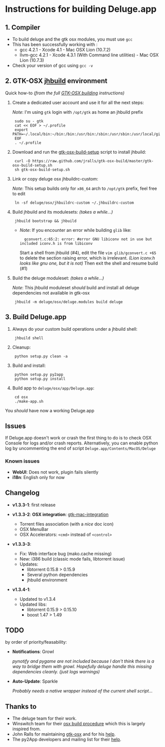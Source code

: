 # Instructions for building Deluge.app

## 1. Compiler

- To build deluge and the gtk osx modules, you must use `gcc`
- This has been successfully working with :
    - gcc 4.2.1 - Xcode 4.1 - Mac OSX Lion (10.7.2)
    - llvm-gcc 4.2.1 - Xcode 4.3.1 (With Command line utilities) - Mac OSX Lion (10.7.3)
- Check your version of gcc using `gcc -v`

## 2. GTK-OSX [jhbuild][1] environment

Quick how-to *(from the full [GTK-OSX building][2] instructions)*

1. Create a dedicated user account and use it for all the next steps:

    *Note*: I'm using `gtk` login with `/opt/gtk` as home an jhbuild prefix

        sudo su - gtk
        cat << EOF > ~/.profile
        export PATH=~/.local/bin:~/bin:/bin:/usr/bin:/sbin:/usr/sbin:/usr/local/git/bin
        EOF
        . ~/.profile

2. Download and run the [gtk-osx-build-setup][3] script to install jhbuild:

        curl -O https://raw.github.com/jralls/gtk-osx-build/master/gtk-osx-build-setup.sh
        sh gtk-osx-build-setup.sh

3. Link or copy deluge osx jhbuildrc-custom:

    *Note*: This setup builds only for `x86_64` arch to `/opt/gtk`
    prefix, feel free to edit

        ln -sf deluge/osx/jhbuildrc-custom ~/.jhbuildrc-custom

4. Build jhbuild and its modulesets: *(takes a while...)*

        jhbuild bootstrap && jhbuild

    - *Note*: If you encounter an error while building `glib` like:

            gconvert.c:65:2: error: #error GNU libiconv not in use but included iconv.h is from libiconv

        Start a shell from jhbuild (#4), edit the file `vim glib/gconvert.c +65`
        to delete the section raising error, which is irrelevant. *(Lion
        iconv.h looks like gnu one, but it is not)*
        Then exit the shell and resume build (#1)

5. Build the deluge moduleset: *(takes a while...)*

    *Note*: This jhbuild moduleset *should* build and install all deluge
    dependencies not available in gtk-osx

        jhbuild -m deluge/osx/deluge.modules build deluge

## 3. Build Deluge.app

1. Always do your custom build operations under a jhbuild shell:

        jhbuild shell

2. Cleanup:

        python setup.py clean -a

3. Build and install:

        python setup.py py2app
        python setup.py install

4. Build app to `deluge/osx/app/Deluge.app`:

        cd osx
        ./make-app.sh

You *should* have now a working Deluge.app

## Issues

If Deluge.app doesn't work or crash the first thing to do is to check OSX
Console for logs and/or crash reports. Alternatively, you can enable python
log by uncommenting the end of script `Deluge.app/Contents/MacOS/Deluge`

### Known issues

- **WebUI**: Does not work, plugin fails silently
- **i18n**: English only for now

## Changelog

- **v1.3.3-1**: first release

- **v1.3.3-2**: **OSX integration**: [gtk-mac-integration][7]
    - Torrent files association (with a *nice* doc icon)
    - OSX MenuBar
    - OSX Accelerators: `<cmd>` instead of `<control>`

- **v1.3.3-3**:
    - Fix: Web interface bug (mako.cache missing)
    - New: i386 build (classic mode fails, libtorrent issue)
    - Updates:
        - libtorrent 0.15.8 > 0.15.9
        - Several python dependencies
        - jhbuild environment

- **v1.3.4-1**:
    - Updated to v1.3.4
    - Updated libs:
        - libtorrent 0.15.9 > 0.15.10
        - boost 1.47 > 1.49

## TODO

by order of priority/feasability:

- **Notifications**: Growl

    *pynotify and pygame are not included because I don't think there is
    a way to bridge them with growl. Hopefully deluge handle this missing
    dependencies cleanly. (just logs warnings)*

- **Auto-Update**: Sparkle

    *Probably needs a native wrapper instead of the current shell script...*

## Thanks to

- The deluge team for their work.
- Winswitch team for their [osx build procedure][5] which this is largely inspired from.
- John Ralls for maintaining [gtk-osx][3] and for his [help][4].
- The py2App developers and mailing list for their [help][6].

[1]:http://live.gnome.org/Jhbuild
[2]:http://live.gnome.org/GTK%2B/OSX/Building
[3]:http://github.com/jralls/gtk-osx-build
[4]:http://sourceforge.net/apps/phpbb/gtk-osx/viewtopic.php?t=72
[5]:http://winswitch.org/dev/macosx.html
[6]:http://mail.python.org/pipermail/pythonmac-sig/2011-October/023376.html
[7]:https://github.com/jralls/gtk-mac-integration

